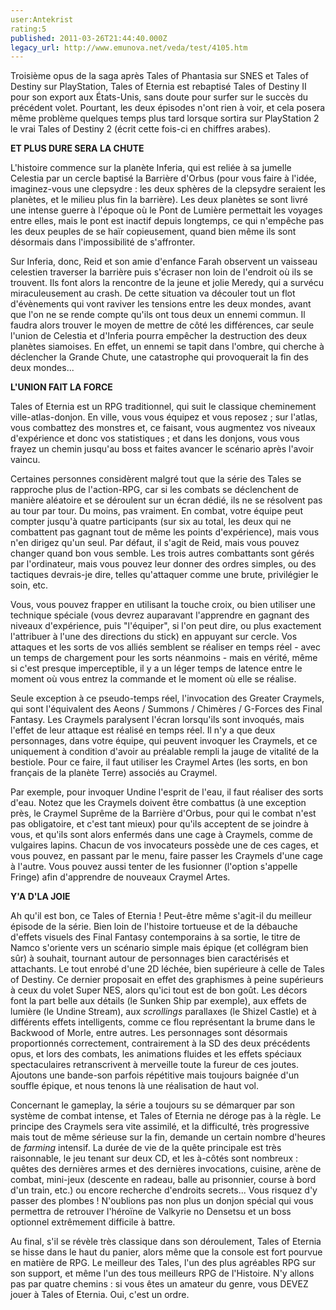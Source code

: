 ```yaml
---
user:Antekrist
rating:5
published: 2011-03-26T21:44:40.000Z
legacy_url: http://www.emunova.net/veda/test/4105.htm
---
```

Troisième opus de la saga après Tales of Phantasia sur SNES et Tales of Destiny sur PlayStation, Tales of Eternia est rebaptisé Tales of Destiny II pour son export aux États-Unis, sans doute pour surfer sur le succès du précédent volet. Pourtant, les deux épisodes n'ont rien à voir, et cela posera même problème quelques temps plus tard lorsque sortira sur PlayStation 2 le vrai Tales of Destiny 2 (écrit cette fois-ci en chiffres arabes).  

  

**ET PLUS DURE SERA LA CHUTE**  

L'histoire commence sur la planète Inferia, qui est reliée à sa jumelle Celestia par un cercle baptisé la Barrière d'Orbus (pour vous faire à l'idée, imaginez-vous une clepsydre : les deux sphères de la clepsydre seraient les planètes, et le milieu plus fin la barrière). Les deux planètes se sont livré une intense guerre à l'époque où le Pont de Lumière permettait les voyages entre elles, mais le pont est inactif depuis longtemps, ce qui n'empêche pas les deux peuples de se haïr copieusement, quand bien même ils sont désormais dans l'impossibilité de s'affronter.  

Sur Inferia, donc, Reid et son amie d'enfance Farah observent un vaisseau celestien traverser la barrière puis s'écraser non loin de l'endroit où ils se trouvent. Ils font alors la rencontre de la jeune et jolie Meredy, qui a survécu miraculeusement au crash. De cette situation va découler tout un flot d'évènements qui vont raviver les tensions entre les deux mondes, avant que l'on ne se rende compte qu'ils ont tous deux un ennemi commun. Il faudra alors trouver le moyen de mettre de côté les différences, car seule l'union de Celestia et d'Inferia pourra empêcher la destruction des deux planètes siamoises. En effet, un ennemi se tapit dans l'ombre, qui cherche à déclencher la Grande Chute, une catastrophe qui provoquerait la fin des deux mondes...  

  

**L'UNION FAIT LA FORCE**  

Tales of Eternia est un RPG traditionnel, qui suit le classique cheminement ville-atlas-donjon. En ville, vous vous équipez et vous reposez ; sur l'atlas, vous combattez des monstres et, ce faisant, vous augmentez vos niveaux d'expérience et donc vos statistiques ; et dans les donjons, vous vous frayez un chemin jusqu'au boss et faites avancer le scénario après l'avoir vaincu.  

Certaines personnes considèrent malgré tout que la série des Tales se rapproche plus de l'action-RPG, car si les combats se déclenchent de manière aléatoire et se déroulent sur un écran dédié, ils ne se résolvent pas au tour par tour. Du moins, pas vraiment. En combat, votre équipe peut compter jusqu'à quatre participants (sur six au total, les deux qui ne combattent pas gagnant tout de même les points d'expérience), mais vous n'en dirigez qu'un seul. Par défaut, il s'agit de Reid, mais vous pouvez changer quand bon vous semble. Les trois autres combattants sont gérés par l'ordinateur, mais vous pouvez leur donner des ordres simples, ou des tactiques devrais-je dire, telles qu'attaquer comme une brute, privilégier le soin, etc.   

Vous, vous pouvez frapper en utilisant la touche croix, ou bien utiliser une technique spéciale (vous devrez auparavant l'apprendre en gagnant des niveaux d'expérience, puis "l'équiper", si l'on peut dire, ou plus exactement l'attribuer à l'une des directions du stick) en appuyant sur cercle. Vos attaques et les sorts de vos alliés semblent se réaliser en temps réel - avec un temps de chargement pour les sorts néanmoins - mais en vérité, même si c'est presque imperceptible, il y a un léger temps de latence entre le moment où vous entrez la commande et le moment où elle se réalise.  

Seule exception à ce pseudo-temps réel, l'invocation des Greater Craymels, qui sont l'équivalent des Aeons / Summons / Chimères / G-Forces des Final Fantasy. Les Craymels paralysent l'écran lorsqu'ils sont invoqués, mais l'effet de leur attaque est réalisé en temps réel. Il n'y a que deux personnages, dans votre équipe, qui peuvent invoquer les Craymels, et ce uniquement à condition d'avoir au préalable rempli la jauge de vitalité de la bestiole. Pour ce faire, il faut utiliser les Craymel Artes (les sorts, en bon français de la planète Terre) associés au Craymel.  

Par exemple, pour invoquer Undine l'esprit de l'eau, il faut réaliser des sorts d'eau. Notez que les Craymels doivent être combattus (à une exception près, le Craymel Suprême de la Barrière d'Orbus, pour qui le combat n'est pas obligatoire, et c'est tant mieux) pour qu'ils acceptent de se joindre à vous, et qu'ils sont alors enfermés dans une cage à Craymels, comme de vulgaires lapins. Chacun de vos invocateurs possède une de ces cages, et vous pouvez, en passant par le menu, faire passer les Craymels d'une cage à l'autre. Vous pouvez aussi tenter de les fusionner (l'option s'appelle Fringe) afin d'apprendre de nouveaux Craymel Artes.  

  

**Y'A D'LA JOIE**  

Ah qu'il est bon, ce Tales of Eternia ! Peut-être même s'agit-il du meilleur épisode de la série. Bien loin de l'histoire tortueuse et de la débauche d'effets visuels des Final Fantasy contemporains à sa sortie, le titre de Namco s'oriente vers un scénario simple mais épique (et collégram bien sûr) à souhait, tournant autour de personnages bien caractérisés et attachants. Le tout enrobé d'une 2D léchée, bien supérieure à celle de Tales of Destiny. Ce dernier proposait en effet des graphismes à peine supérieurs à ceux du volet Super NES, alors qu'ici tout est de bon goût. Les décors font la part belle aux détails (le Sunken Ship par exemple), aux effets de lumière (le Undine Stream), aux _scrollings_ parallaxes (le Shizel Castle) et à différents effets intelligents, comme ce flou représentant la brume dans le Backwood of Morle, entre autres. Les personnages sont désormais proportionnés correctement, contrairement à la SD des deux précédents opus, et lors des combats, les animations fluides et les effets spéciaux spectaculaires retranscrivent à merveille toute la fureur de ces joutes. Ajoutons une bande-son parfois répétitive mais toujours baignée d'un souffle épique, et nous tenons là une réalisation de haut vol.  

Concernant le gameplay, la série a toujours su se démarquer par son système de combat intense, et Tales of Eternia ne déroge pas à la règle. Le principe des Craymels sera vite assimilé, et la difficulté, très progressive mais tout de même sérieuse sur la fin, demande un certain nombre d'heures de _farming_ intensif. La durée de vie de la quête principale est très raisonnable, le jeu tenant sur deux CD, et les à-côtés sont nombreux : quêtes des dernières armes et des dernières invocations, cuisine, arène de combat, mini-jeux (descente en radeau, balle au prisonnier, course à bord d'un train, etc.) ou encore recherche d'endroits secrets... Vous risquez d'y passer des plombes ! N'oublions pas non plus un donjon spécial qui vous permettra de retrouver l'héroïne de Valkyrie no Densetsu et un boss optionnel extrêmement difficile à battre.  

Au final, s'il se révèle très classique dans son déroulement, Tales of Eternia se hisse dans le haut du panier, alors même que la console est fort pourvue en matière de RPG. Le meilleur des Tales, l'un des plus agréables RPG sur son support, et même l'un des tous meilleurs RPG de l'Histoire. N'y allons pas par quatre chemins : si vous êtes un amateur du genre, vous DEVEZ jouer à Tales of Eternia. Oui, c'est un ordre.